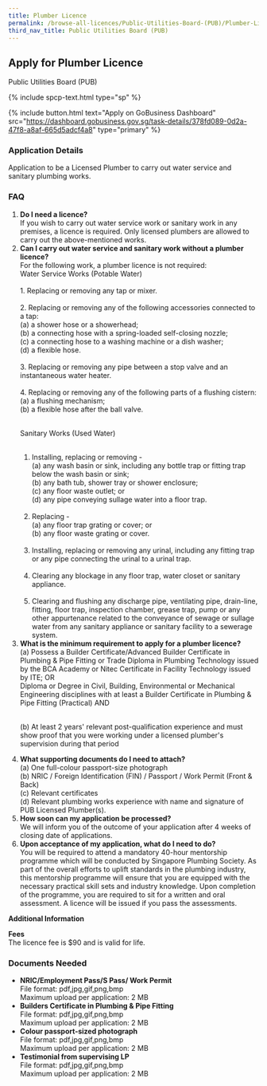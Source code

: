```yaml
---
title: Plumber Licence
permalink: /browse-all-licences/Public-Utilities-Board-(PUB)/Plumber-Licence
third_nav_title: Public Utilities Board (PUB)
---
```


## Apply for Plumber Licence

Public Utilities Board (PUB)

{% include spcp-text.html type="sp" %}

{% include button.html text="Apply on GoBusiness Dashboard" src="https://dashboard.gobusiness.gov.sg/task-details/378fd089-0d2a-47f8-a8af-665d5adcf4a8" type="primary" %}

<H3>Application Details</H3>

<p>Application to be a Licensed Plumber to carry out water service and sanitary plumbing works.</p>

<h3>FAQ</h3>

<ol>
<li>
<strong>Do I need a licence?</strong><br>
If you wish to carry out water service work or sanitary work in any premises, a licence is required. Only licensed plumbers are allowed to carry out the above-mentioned works.
</li>

<li>
<strong>Can I carry out water service and sanitary work without a plumber licence?</strong><br>
For the following work, a plumber licence is not required:<br>
Water Service Works (Potable Water)<br><br>
1. Replacing or removing any tap or mixer.<br><br>
2. Replacing or removing any of the following accessories connected to a tap:<br>
(a) a shower hose or a showerhead;<br>
(b) a connecting hose with a spring-loaded self-closing nozzle;<br>
(c) a connecting hose to a washing machine or a dish washer;<br>
(d) a flexible hose.<br><br>
3. Replacing or removing any pipe between a stop valve and an instantaneous water heater.<br><br>
4. Replacing or removing any of the following parts of a flushing cistern:<br>
(a) a flushing mechanism;<br>
(b) a flexible hose after the ball valve.<br><br>

Sanitary Works (Used Water)<br><br>
1. Installing, replacing or removing -<br>
(a) any wash basin or sink, including any bottle trap or fitting trap below the wash basin or sink;<br>
(b) any bath tub, shower tray or shower enclosure;<br>
(c) any floor waste outlet; or<br>
(d) any pipe conveying sullage water into a floor trap.<br><br>
2. Replacing -<br>
(a) any floor trap grating or cover; or<br>
(b) any floor waste grating or cover.<br><br>
3. Installing, replacing or removing any urinal, including any fitting trap or any pipe connecting the urinal to a urinal trap.<br><br>
4. Clearing any blockage in any floor trap, water closet or sanitary appliance.<br><br>
5. Clearing and flushing any discharge pipe, ventilating pipe, drain-line, fitting, floor trap, inspection chamber, grease trap, pump or any other appurtenance related to the conveyance of sewage or sullage water from any sanitary appliance or sanitary facility to a sewerage system.
</li>


<li>
<strong>What is the minimum requirement to apply for a plumber licence?</strong><br>
(a) Possess a Builder Certificate/Advanced Builder Certificate in Plumbing & Pipe Fitting or Trade Diploma in Plumbing Technology issued by the BCA Academy or Nitec Certificate in Facility Technology issued by ITE; OR<br> 
Diploma or Degree in Civil, Building, Environmental or Mechanical Engineering disciplines with at least a Builder Certificate in Plumbing & Pipe Fitting (Practical) AND<br><br>

(b) At least 2 years' relevant post-qualification experience and must show proof that you were working under a licensed plumber's supervision during that period<br>
</li>

<li>
<strong>What supporting documents do I need to attach?</strong><br>
(a) One full-colour passport-size photograph<br>
(b) NRIC / Foreign Identification (FIN) / Passport / Work Permit (Front & Back)<br>
(c) Relevant certificates<br>
(d) Relevant plumbing works experience with name and signature of PUB Licensed Plumber(s).
</li>

<li>
<strong>How soon can my application be processed?</strong><br>
We will inform you of the outcome of your application after 4 weeks of closing date of applications.
</li>

<li>
<strong>Upon acceptance of my application, what do I need to do?</strong><br>
You will be required to attend a mandatory 40-hour mentorship programme which will be conducted by Singapore Plumbing Society. As part of the overall efforts to uplift standards in the plumbing industry, this mentorship programme will ensure that you are equipped with the necessary practical skill sets and industry knowledge. Upon completion of the programme, you are required to sit for a written and oral assessment. A licence will be issued if you pass the assessments.
</li>

</ol>

<strong>Additional Information</strong>

<p><strong>Fees</strong><br>
The licence fee is $90 and is valid for life.
</p>


<H3>Documents Needed</H3>

<ul>
<li><strong>NRIC/Employment Pass/S Pass/ Work Permit</strong><br>
File format: pdf,jpg,gif,png,bmp<br>
Maximum upload per application: 2 MB
</li>
<li><strong>Builders Certificate in Plumbing & Pipe Fitting</strong><br>
File format: pdf,jpg,gif,png,bmp<br>
Maximum upload per application: 2 MB
</li>
<li><strong>Colour passport-sized photograph</strong><br>
File format: pdf,jpg,gif,png,bmp<br>
Maximum upload per application: 2 MB
</li>
<li><strong>Testimonial from supervising LP</strong><br>
File format: pdf,jpg,gif,png,bmp<br>
Maximum upload per application: 2 MB
</li>
</ul>

